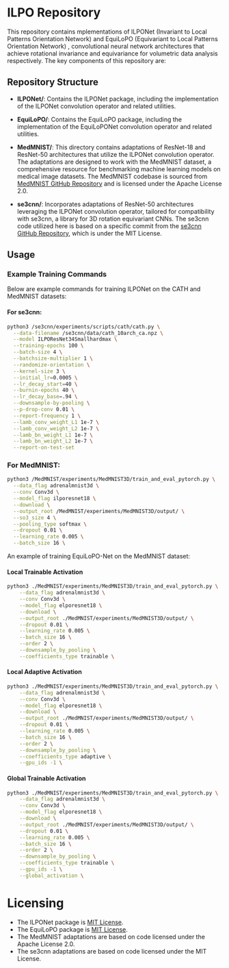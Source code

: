 # ILPO Repository

This repository contains mplementations of ILPONet (Invariant to Local Patterns Orientation Network) and EquiLoPO (Equivariant to Local Patterns Orientation Network) , convolutional neural network architectures that achieve rotational invariance and equivariance for volumetric data analysis respectively. The key components of this repository are:

## Repository Structure

- **ILPONet/**: Contains the ILPONet package, including the implementation of the ILPONet convolution operator and related utilities.

- **EquiLoPO/**: Contains the EquiLoPO package, including the implementation of the EquiLoPONet convolution operator and related utilities.

- **MedMNIST/**: This directory contains adaptations of ResNet-18 and ResNet-50 architectures that utilize the ILPONet convolution operator. The adaptations are designed to work with the MedMNIST dataset, a comprehensive resource for benchmarking machine learning models on medical image datasets. The MedMNIST codebase is sourced from [MedMNIST GitHub Repository](https://github.com/MedMNIST/MedMNIST) and is licensed under the Apache License 2.0.

- **se3cnn/**: Incorporates adaptations of ResNet-50 architectures leveraging the ILPONet convolution operator, tailored for compatibility with se3cnn, a library for 3D rotation equivariant CNNs. The se3cnn code utilized here is based on a specific commit from the [se3cnn GitHub Repository](https://github.com/mariogeiger/se3cnn/tree/546bc682887e1cb5e16b484c158c05f03377e4e9), which is under the MIT License.

## Usage

### Example Training Commands

Below are example commands for training ILPONet on the CATH and MedMNIST datasets:

#### For se3cnn:

```bash
python3 /se3cnn/experiments/scripts/cath/cath.py \
  --data-filename /se3cnn/data/cath_10arch_ca.npz \
  --model ILPOResNet34Smallhardmax \
  --training-epochs 100 \
  --batch-size 4 \
  --batchsize-multiplier 1 \
  --randomize-orientation \
  --kernel-size 3 \
  --initial_lr=0.0005 \
  --lr_decay_start=40 \
  --burnin-epochs 40 \
  --lr_decay_base=.94 \
  --downsample-by-pooling \
  --p-drop-conv 0.01 \
  --report-frequency 1 \
  --lamb_conv_weight_L1 1e-7 \
  --lamb_conv_weight_L2 1e-7 \
  --lamb_bn_weight_L1 1e-7 \
  --lamb_bn_weight_L2 1e-7 \
  --report-on-test-set
```
### For MedMNIST:
```bash
python3 /MedMNIST/experiments/MedMNIST3D/train_and_eval_pytorch.py \
  --data_flag adrenalmnist3d \
  --conv Conv3d \
  --model_flag ilporesnet18 \
  --download \
  --output_root /MedMNIST/experiments/MedMNIST3D/output/ \
  --so3_size 4 \
  --pooling_type softmax \
  --dropout 0.01 \
  --learning_rate 0.005 \
  --batch_size 16 \
```

An example of training EquiLoPO-Net on the MedMNIST dataset:
    
#### Local Trainable Activation
```bash
python3 ./MedMNIST/experiments/MedMNIST3D/train_and_eval_pytorch.py \
    --data_flag adrenalmnist3d \
    --conv Conv3d \
    --model_flag elporesnet18 \
    --download \
    --output_root ./MedMNIST/experiments/MedMNIST3D/output/ \
    --dropout 0.01 \
    --learning_rate 0.005 \
    --batch_size 16 \
    --order 2 \
    --downsample_by_pooling \
    --coefficients_type trainable \
```

#### Local Adaptive Activation

```bash
python3 ./MedMNIST/experiments/MedMNIST3D/train_and_eval_pytorch.py \
    --data_flag adrenalmnist3d \
    --conv Conv3d \
    --model_flag elporesnet18 \
    --download \
    --output_root ./MedMNIST/experiments/MedMNIST3D/output/ \
    --dropout 0.01 \
    --learning_rate 0.005 \
    --batch_size 16 \
    --order 2 \
    --downsample_by_pooling \
    --coefficients_type adaptive \
    --gpu_ids -1 \
```

#### Global Trainable Activation

```bash
python3 ./MedMNIST/experiments/MedMNIST3D/train_and_eval_pytorch.py \
    --data_flag adrenalmnist3d \
    --conv Conv3d \
    --model_flag elporesnet18 \
    --download \
    --output_root ./MedMNIST/experiments/MedMNIST3D/output/ \
    --dropout 0.01 \
    --learning_rate 0.005 \
    --batch_size 16 \
    --order 2 \
    --downsample_by_pooling \
    --coefficients_type trainable \
    --gpu_ids -1 \
    --global_activation \
```


# Licensing

- The ILPONet package is [MIT License](LICENSE).
- The EquiLoPO package is [MIT License](LICENSE).
- The MedMNIST adaptations are based on code licensed under the Apache License 2.0.
- The se3cnn adaptations are based on code licensed under the MIT License.

